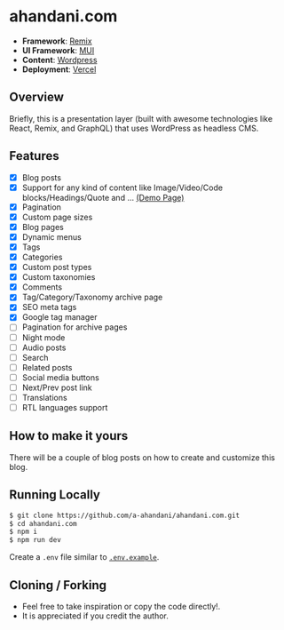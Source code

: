 # ahandani.com

- **Framework**: [Remix](https://remix.run/)
- **UI Framework**: [MUI](https://mui.com/)
- **Content**: [Wordpress](https://wordpress.org/)
- **Deployment**: [Vercel](https://vercel.com)

## Overview

Briefly, this is a presentation layer (built with awesome technologies like React, Remix, and GraphQL) that uses WordPress as headless CMS.

## Features

- [x] Blog posts
- [x] Support for any kind of content like Image/Video/Code blocks/Headings/Quote and ... [(Demo Page)](https://ahandani.com/post-elements)
- [x] Pagination
- [x] Custom page sizes
- [x] Blog pages
- [x] Dynamic menus
- [x] Tags
- [x] Categories
- [x] Custom post types
- [x] Custom taxonomies
- [x] Comments
- [x] Tag/Category/Taxonomy archive page
- [x] SEO meta tags
- [x] Google tag manager
- [ ] Pagination for archive pages
- [ ] Night mode
- [ ] Audio posts
- [ ] Search
- [ ] Related posts
- [ ] Social media buttons
- [ ] Next/Prev post link
- [ ] Translations
- [ ] RTL languages support

## How to make it yours

There will be a couple of blog posts on how to create and customize this blog.

## Running Locally

```bash
$ git clone https://github.com/a-ahandani/ahandani.com.git
$ cd ahandani.com
$ npm i
$ npm run dev
```

Create a `.env` file similar to [`.env.example`](https://github.com/leerob/leerob.io/blob/main/.env.example).

## Cloning / Forking

- Feel free to take inspiration or copy the code directly!.
- It is appreciated if you credit the author.
